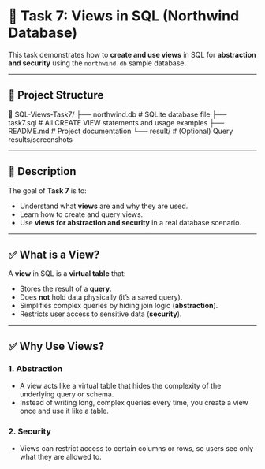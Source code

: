 # 📘 Task 7: Views in SQL (Northwind Database)

This task demonstrates how to **create and use views** in SQL for **abstraction and security** using the `northwind.db` sample database.

---

## 📂 Project Structure
📁 SQL-Views-Task7/
├── northwind.db # SQLite database file
├── task7.sql # All CREATE VIEW statements and usage examples
├── README.md # Project documentation
└── result/ # (Optional) Query results/screenshots


---

## 📝 Description
The goal of **Task 7** is to:
- Understand what **views** are and why they are used.
- Learn how to create and query views.
- Use **views for abstraction and security** in a real database scenario.

---

## ✅ What is a View?
A **view** in SQL is a **virtual table** that:
- Stores the result of a **query**.
- Does **not** hold data physically (it’s a saved query).
- Simplifies complex queries by hiding join logic (**abstraction**).
- Restricts user access to sensitive data (**security**).

---

## ✅ Why Use Views?

### **1. Abstraction**
- A view acts like a virtual table that hides the complexity of the underlying query or schema.
- Instead of writing long, complex queries every time, you create a view once and use it like a table.

### **2. Security**
- Views can restrict access to certain columns or rows, so users see only what they are allowed to.
